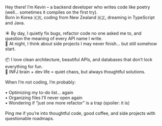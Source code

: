Hey there! I’m Kevin – a backend developer who writes code like poetry (well… sometimes it compiles on the first try).
<br>
Born in Korea 🇰🇷, coding from New Zealand 🇳🇿, dreaming in TypeScript and Java.
<br><br>
☀️ By day, I quietly fix bugs, refactor code no one asked me to, and question the meaning of every API name I write.
<br>
🌙 At night, I think about side projects I may never finish… but still somehow start.
<br><br>
📦 I love clean architecture, beautiful APIs, and databases that don’t lock everything for fun.
<br>
🧠 INFJ brain + dev life = quiet chaos, but always thoughtful solutions.
<br><br>
When I’m not coding, I’m probably:
<br><br>
	•	Optimizing my to-do list… again<br>
	•	Organizing files I’ll never open again<br>
	•	Wondering if “just one more refactor” is a trap (spoiler: it is)
<br><br>
Ping me if you’re into thoughtful code, good coffee, and side projects with questionable roadmaps.
